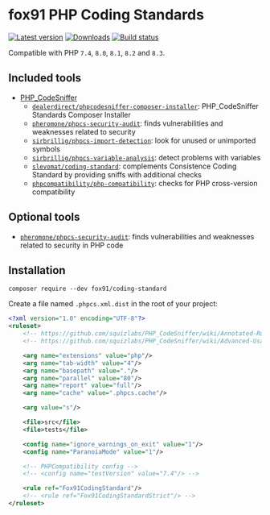 # fox91 PHP Coding Standards

[![Latest version](https://img.shields.io/packagist/v/fox91/coding-standard.svg?colorB=007EC6)](https://packagist.org/packages/fox91/coding-standard)
[![Downloads](https://img.shields.io/packagist/dt/fox91/coding-standard.svg?colorB=007EC6)](https://packagist.org/packages/fox91/coding-standard)
[![Build status](https://github.com/fox91/php-coding-standard/workflows/php-ci/badge.svg?branch=main)](https://github.com/fox91/php-coding-standard/actions?query=workflow%3Aphp-ci+branch%3Amain)

Compatible with PHP `7.4`, `8.0`, `8.1`, `8.2` and `8.3`.

## Included tools

- [PHP_CodeSniffer](https://packagist.org/packages/squizlabs/php_codesniffer)
    + [`dealerdirect/phpcodesniffer-composer-installer`](https://packagist.org/packages/dealerdirect/phpcodesniffer-composer-installer): PHP_CodeSniffer Standards Composer Installer
    + [`pheromone/phpcs-security-audit`](https://packagist.org/packages/pheromone/phpcs-security-audit): finds vulnerabilities and weaknesses related to security
    + [`sirbrillig/phpcs-import-detection`](https://packagist.org/packages/sirbrillig/phpcs-import-detection): look for unused or unimported symbols
    + [`sirbrillig/phpcs-variable-analysis`](https://packagist.org/packages/sirbrillig/phpcs-variable-analysis): detect problems with variables
    + [`slevomat/coding-standard`](https://packagist.org/packages/slevomat/coding-standard): complements Consistence Coding Standard by providing sniffs with additional checks
    + [`phpcompatibility/php-compatibility`](https://packagist.org/packages/phpcompatibility/php-compatibility): checks for PHP cross-version compatibility

## Optional tools

- [`pheromone/phpcs-security-audit`](https://packagist.org/packages/pheromone/phpcs-security-audit): finds vulnerabilities and weaknesses related to security in PHP code

## Installation

```bsh
composer require --dev fox91/coding-standard
```

Create a file named `.phpcs.xml.dist` in the root of your project:

```xml
<?xml version="1.0" encoding="UTF-8"?>
<ruleset>
    <!-- https://github.com/squizlabs/PHP_CodeSniffer/wiki/Annotated-Ruleset -->
    <!-- https://github.com/squizlabs/PHP_CodeSniffer/wiki/Advanced-Usage -->

    <arg name="extensions" value="php"/>
    <arg name="tab-width" value="4"/>
    <arg name="basepath" value="."/>
    <arg name="parallel" value="80"/>
    <arg name="report" value="full"/>
    <arg name="cache" value=".phpcs.cache"/>

    <arg value="s"/>

    <file>src</file>
    <file>tests</file>

    <config name="ignore_warnings_on_exit" value="1"/>
    <config name="ParanoiaMode" value="1"/>

    <!-- PHPCompatibility config -->
    <!-- <config name="testVersion" value="7.4"/> -->

    <rule ref="Fox91CodingStandard"/>
    <!-- <rule ref="Fox91CodingStandardStrict"/> -->
</ruleset>
```
